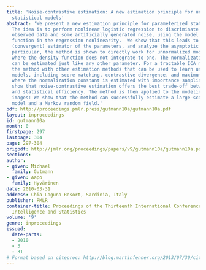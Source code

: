 ```yaml
---
title: 'Noise-contrastive estimation: A new estimation principle for unnormalized
  statistical models'
abstract: 'We present a new estimation principle for parameterized statistical models.
  The idea is to perform nonlinear logistic regression to discriminate between the
  observed data and some artificially generated noise, using the model log-density
  function in the regression nonlinearity.  We show that this leads to a consistent
  (convergent) estimator of the parameters, and analyze the asymptotic variance.  In
  particular, the method is shown to directly work for unnormalized models, i.e. models
  where the density function does not integrate to one. The normalization constant
  can be estimated just like any other parameter. For a tractable ICA model, we compare
  the method with other estimation methods that can be used to learn unnormalized
  models, including score matching, contrastive divergence, and maximum-likelihood
  where the normalization constant is estimated with importance sampling. Simulations
  show that noise-contrastive estimation offers the best trade-off between computational
  and statistical efficiency. The method is then applied to the modeling of natural
  images: We show that the method can successfully estimate a large-scale two-layer
  model and a Markov random field.'
pdf: http://proceedings.pmlr.press/gutmann10a/gutmann10a.pdf
layout: inproceedings
id: gutmann10a
month: 0
firstpage: 297
lastpage: 304
page: 297-304
origpdf: http://jmlr.org/proceedings/papers/v9/gutmann10a/gutmann10a.pdf
sections: 
author:
- given: Michael
  family: Gutmann
- given: Aapo
  family: Hyvärinen
date: 2010-03-31
address: Chia Laguna Resort, Sardinia, Italy
publisher: PMLR
container-title: Proceedings of the Thirteenth International Conference on Artificial
  Intelligence and Statistics
volume: '9'
genre: inproceedings
issued:
  date-parts:
  - 2010
  - 3
  - 31
# Format based on citeproc: http://blog.martinfenner.org/2013/07/30/citeproc-yaml-for-bibliographies/
---
```

